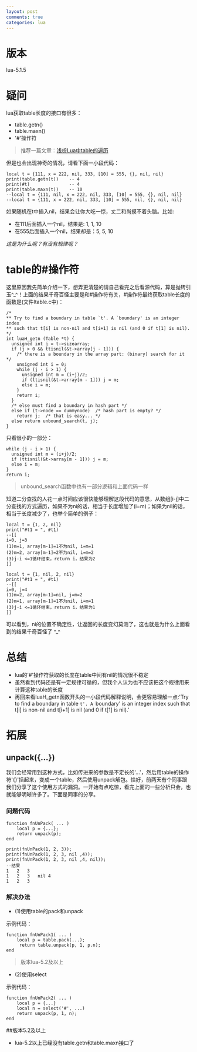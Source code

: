 ```yaml
---
layout: post
comments: true
categories: lua
---
```


# 版本
lua-5.1.5

# 疑问
lua获取table长度的接口有很多：

* table.getn()
* table.maxn()
* '#'操作符

> 推荐一篇文章：[浅析Lua中table的遍历](http://rangercyh.blog.51cto.com/1444712/1032925/)

但是也会出现神奇的情况，请看下面一小段代码：

	local t = {111, x = 222, nil, 333, [10] = 555, {}, nil, nil}
	print(table.getn(t))    -- 4
	print(#t)               -- 4
	print(table.maxn(t))    -- 10
	--local t = {111, nil, x = 222, nil, 333, [10] = 555, {}, nil, nil}
	--local t = {111, x = 222, nil, 333, [10] = 555, nil, {}, nil, nil}

如果随机在t中插入nil，结果会让你大吃一惊，丈二和尚摸不着头脑。比如:

* 在111后面插入一个nil，结果是: 1, 1, 10
* 在555后面插入一个nil，结果却是：5, 5, 10

*这是为什么呢？有没有规律呢？*

# table的#操作符
这里原因我先简单介绍一下，想弄更清楚的请自己看完之后看源代码，算是抛砖引玉^_^！上面的结果千奇百怪主要是和#操作符有关，#操作符最终获取table长度的函数是(文件ltable.c中)：

	/*
	** Try to find a boundary in table `t'. A `boundary' is an integer index
	** such that t[i] is non-nil and t[i+1] is nil (and 0 if t[1] is nil).
	*/
	int luaH_getn (Table *t) {
	  unsigned int j = t->sizearray;
	  if (j > 0 && ttisnil(&t->array[j - 1])) {
	    /* there is a boundary in the array part: (binary) search for it */
	    unsigned int i = 0;
	    while (j - i > 1) {
	      unsigned int m = (i+j)/2;
	      if (ttisnil(&t->array[m - 1])) j = m;
	      else i = m;
	    }
	    return i;
	  }
	  /* else must find a boundary in hash part */
	  else if (t->node == dummynode)  /* hash part is empty? */
	    return j;  /* that is easy... */
	  else return unbound_search(t, j);
	}

只看很小的一部分：

    while (j - i > 1) {
      unsigned int m = (i+j)/2;
      if (ttisnil(&t->array[m - 1])) j = m;
      else i = m;
    }
    return i;

> unbound_search函数中也有一部分逻辑和上面代码一样

知道二分查找的人花一点时间应该很快能够理解这段代码的意思，从数组[i-j]中二分查找的方式遍历，如果不为ni的话，相当于长度增加了(i=m)；如果为nil的话，相当于长度减少了，也举个简单的例子：

	local t = {1, 2, nil}
	print("#t1 = ", #t1)
	--[[
	i=0, j=3
	(1)m=1, array[m-1]=1不为nil, i=m=1
	(2)m=2, array[m-1]=2不为nil, i=m=2
	(3)j-i <=1循环结束，return i，结果为2
	]]
	
	local t = {1, nil, 2, nil}
	print("#t1 = ", #t1)
	--[[
	i=0, j=4
	(1)m=2, array[m-1]=nil, j=m=2
	(2)m=1, array[m-1]=1不为nil, i=m=1
	(3)j-i <=1循环结束，return i，结果为1
	]]

可以看到，ni的位置不确定性，让返回的长度变幻莫测了，这也就是为什么上面看到的结果千奇百怪了 ^_^

# 总结
* lua的'#'操作符获取的长度在table中间有nil的情况很不稳定
* 虽然看到代码还是有一定规律可循的，但我个人认为也不应该把这个规律用来计算这种table的长度
* 再回来看luaH_getn函数开头的一小段代码解释说明，会更容易理解一点:'Try to find a boundary in table `t'. A `boundary' is an integer index such that t[i] is non-nil and t[i+1] is nil (and 0 if t[1] is nil).'

# 拓展
## unpack({...})
我们会经常用到这种方式，比如传进来的参数是不定长的'...'，然后用table的操作符'{}'括起来，变成一个table，然后使用unpack解包。恰好，前两天有个同事跟我们分享了这个使用方式的漏洞。一开始有点吃惊，看完上面的一些分析只会，也就能够明晰许多了。下面是同事的分享。
### 问题代码

	function fnUnPack( ... )
		local p = {...};
		return unpack(p);
	end
	
	print(fnUnPack(1, 2, 3));
	print(fnUnPack(1, 2, 3, nil ,4));
	print(fnUnPack(1, 2, 3, nil ,4, nil));
	--结果
	1	2	3
	1	2	3	nil	4
	1	2	3

### 解决办法
* (1)使用table的pack和unpack

示例代码：

	function fnUnPack1( ... )
		local p = table.pack(...);
		 return table.unpack(p, 1, p.n);
	end

> 版本lua-5.2及以上

* (2)使用select

示例代码：

	function fnUnPack2( ... )
		local p = {...}
		local n = select('#', ...)
		return unpack(p, 1, n);
	end


##版本5.2及以上

* lua-5.2以上已经没有table.getn和table.maxn接口了